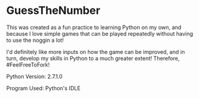 # GuessTheNumber

This was created as a fun practice to learning Python on my own, and because I love simple games that can be played repeatedly without having to use the noggin a lot!

I'd definitely like more inputs on how the game can be improved, and in turn, develop my skills in Python to a much greater extent! Therefore, #FeelFreeToFork!

Python Version: 2.7.1.0

Program Used: Python's IDLE

